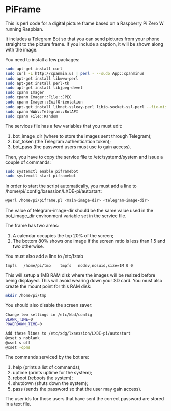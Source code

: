 # PiFrame

This is perl code for a digital picture frame based on a Raspberry Pi Zero W running Raspbian.

It includes a Telegram Bot so that you can send pictures from your phone straight to the picture frame. If you include a caption, it will be shown along with the image.

You need to install a few packages:

```sh
sudo apt-get install curl
sudo curl -L http://cpanmin.us | perl - --sudo App::cpanminus
sudo apt-get install libwww-perl
sudo apt-get install perl-tk
sudo apt-get install libjpeg-devel
sudo cpanm Imager
sudo cpanm Imager::File::JPEG
sudo cpanm Imager::ExifOrientation
sudo apt-get install libnet-ssleay-perl libio-socket-ssl-perl --fix-missing
sudo cpanm WWW::Telegram::BotAPI
sudo cpanm File::Random
```

The services file has a few variables that you must edit:
1. bot_image_dir (where to store the images sent through Telegram);
2. bot_token (the Telegram authentication token);
3. bot_pass (the password users must use to gain access).

Then, you have to copy the service file to /etc/systemd/system and issue a couple of commands:

```sh
sudo systemctl enable piframebot
sudo systemctl start piframebot
```
In order to start the script automatically, you must add a line to   /home/pi/.config/lxsession/LXDE-pi/autostart:

```sh
@perl /home/pi/piframe.pl <main-image-dir> <telegram-image-dir>
```

The value of telegram-image-dir should be the same value used in the bot_image_dir environment variable set in the service file.

The frame has two areas:
1. A calendar occupies the top 20% of the screen;
2. The bottom 80% shows one image if the screen ratio is less than 1.5 and two otherwise.

You must also add a line to /etc/fstab

```sh
tmpfs  	/home/pi/tmp  	tmpfs  	nodev,nosuid,size=1M 0 0
```

This will setup a 1MB RAM disk where the images will be resized before being displayed. This will avoid wearing down your SD card. You must also create the mount point for this RAM disk:

```sh
mkdir /home/pi/tmp
```

You should also disable the screen saver:

```sh
Change two settings in /etc/kbd/config 
BLANK_TIME=0
POWERDOWN_TIME=0

Add these lines to /etc/xdg/lxsession/LXDE-pi/autostart
@xset s noblank 
@xset s off 
@xset -dpms
```

The commands serviced by the bot are:
1. help (prints a list of commands);
2. uptime (prints uptime for the system);
3. reboot (reboots the system);
4. shutdown (shuts down the system);
5. pass (sends the password so that the user may gain access).

The user ids for those users that have sent the correct password are stored in a text file.
